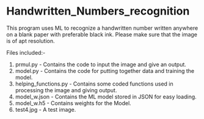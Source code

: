 # Handwritten_Numbers_recognition

This program uses ML to recognize a handwritten number written anywhere on a blank paper with preferable black ink. Please make sure that the image is of apt resolution.

Files included:-

1) prmul.py - Contains the code to input the image and give an output.
2) model.py - Contains the code for putting together data and training the model.
3) helping_functions.py - Contains some coded functions used in processing the image and giving output.
4) model_w.json - Contains the ML model stored in JSON for easy loading.
5) model_w.h5 - Contains weights for the Model.
6) test4.jpg - A test image.
